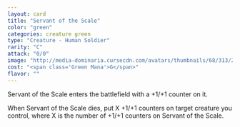 ```yaml
---
layout: card
title: "Servant of the Scale"
color: "green"
categories: creature green
type: "Creature - Human Soldier"
rarity: "C"
attack: "0/0"
image: "http://media-dominaria.cursecdn.com/avatars/thumbnails/68/313/200/283/635618392928058530.png"
cost: "<span class='Green Mana'>G</span>"
flavor: ""
---
```


Servant of the Scale enters the battlefield with a +1/+1 counter on it.

When Servant of the Scale dies, put X +1/+1 counters on target creature you control, where X is the number of +1/+1 counters on Servant of the Scale.
